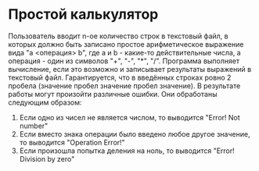 # Простой калькулятор

Пользователь вводит n-ое количество строк в текстовый файл, в которых должно быть записано простое арифметическое выражение вида "a <операция> b", где a и b - какие-то действительные числа, а операция - один из символов "+", "-", "*", "/". Программа выполняет вычисление, если это возможно и записывает результаты выражений в текстовый файл. Гарантируется, что в введённых строках ровно 2 пробела (значение пробел значение пробел значение). В результате работы могут произойти различные ошибки. Они обработаны следующим образом:

1) Если одно из чисел не является числом, то выводится "Error! Not number"
2) Если вместо знака операции было введено любое другое значение, то выводится "Operation Error!"  
3) Если произошла попытка деления на ноль, то выводится "Error! Division by zero"